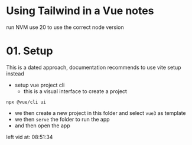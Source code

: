 # Using Tailwind in a Vue notes
run NVM use 20 to use the correct node version

# 01. Setup
This is a dated approach, documentation recommends to use vite setup instead
- setup vue project cli
  - this is a visual interface to create a project
``` shell 05_tailwind-in-vue
npx @vue/cli ui
```
- we then create a new project in this folder and select `vue3` as template
- we then `serve` the folder to run the app 
- and then open the app



left vid at: 08:51:34